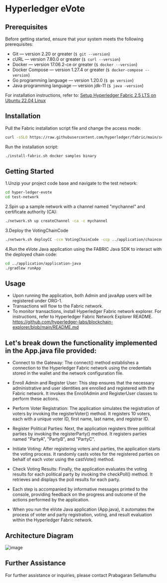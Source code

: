 # Hyperledger eVote

## Prerequisites

Before getting started, ensure that your system meets the following prerequisites:

- Git — version 2.20 or greater (`$ git --version`)
- cURL — version 7.80.0 or greater (`$ curl --version`)
- Docker — version 17.06.2-ce or greater (`$ docker --version`)
- Docker Compose — version 1.27.4 or greater (`$ docker-compose --version`)
- Go programming language — version 1.20.0 (`$ go version`)
- Java programming language — version jdk-11 (`$ java -version`)

For installation instructions, refer to: [Setup Hyperledger Fabric 2.5 LTS on Ubuntu 22.04 Linux](<https://medium.com/@immortalsaint/setup-hyperledger-fabric-2-5-lts-on-ubuntu-22-04-linux-f60163281f0c>)

## Installation

Pull the Fabric installation script file and change the access mode:

```bash
curl -sSLO https://raw.githubusercontent.com/hyperledger/fabric/main/scripts/install-fabric.sh && chmod +x install-fabric.sh
```

Run the installation script:

```bash
./install-fabric.sh docker samples binary
```

## Getting Started

1.Unzip your project code base and navigate to the test network:

```bash
cd hyper-ledger-evote
cd test-network
```
2.Spin up a sample network with a channel named "mychannel" and certificate authority (CA):

```bash
./network.sh up createChannel -ca -c mychannel
```
3.Deploy the VotingChainCode

```bash
./network.sh deployCC -ccn VotingChainCode -ccp ../application/chaincode-java/ -ccl java
```

4.Run the eVote Java application using the FABRIC Java SDK to interact with the deployed chain code:

```bash
cd ../application/application-java
./gradlew runApp
```

## Usage

- Upon running the application, both Admin and javaApp users will be registered under ORG-1.
- Transactions will flow to the Fabric network.
- To monitor transactions, install Hyperledger Fabric network explorer. For instructions, refer to Hyperledger Fabric Network Explorer README.
https://github.com/hyperledger-labs/blockchain-explorer/blob/main/README.md

## Let's break down the functionality implemented in the App.java file provided:

- Connect to the Gateway: The connect() method establishes a connection to the Hyperledger Fabric network using the credentials stored in the wallet and the network configuration file.

- Enroll Admin and Register User: This step ensures that the necessary administrative and user identities are enrolled and registered with the Fabric network. It invokes the EnrollAdmin and RegisterUser classes to perform these actions.

- Perform Voter Registration: The application simulates the registration of voters by invoking the registerVoter() method. It registers 10 voters, each with a unique voter ID, first name, last name, and registrar ID.

- Register Political Parties: Next, the application registers three political parties by invoking the registerParty() method. It registers parties named "PartyA", "PartyB", and "PartyC".

- Initiate Voting: After registering voters and parties, the application starts the voting process. It randomly casts votes for the registered parties on behalf of each voter using the castVote() method.

- Check Voting Results: Finally, the application evaluates the voting results for each political party by invoking the checkPoll() method. It retrieves and displays the poll results for each party.

- Each step is accompanied by informative messages printed to the console, providing feedback on the progress and outcome of the actions performed by the application.

- When you run the eVote Java application (App.java), it automates the process of voter and party registration, voting, and result evaluation within the Hyperledger Fabric network.

## Architecture Diagram 
![image](https://github.com/prabagaran-sellamuthu/hyper-ledger-evote/assets/38026104/ae9983ef-aea5-45a7-a941-0ba699891870)

## Further Assistance
For further assistance or inquiries, please contact Prabagaran Sellamuthu
